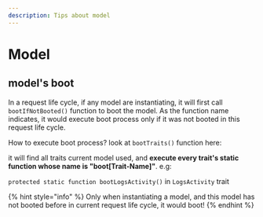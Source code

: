 ```yaml
---
description: Tips about model
---
```


# Model

## model's boot

In a request life cycle, if any model are instantiating, it will first call `bootIfNotBooted()` function to boot the model. As the function name indicates, it would execute boot process only if it was not booted in this request life cycle.

How to execute boot process? look at `bootTraits()` function here:

it will find all traits current model used,  and **execute every trait's static function whose name is "boot\[Trait-Name\]"**. e.g:

 `protected static function bootLogsActivity()` in `LogsActivity` trait 

{% hint style="info" %}
Only when instantiating a model, and this model has not booted before in current request life cycle, it would boot! 
{% endhint %}


